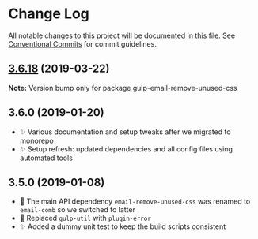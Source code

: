 # Change Log

All notable changes to this project will be documented in this file.
See [Conventional Commits](https://conventionalcommits.org) for commit guidelines.

## [3.6.18](https://gitlab.com/codsen/codsen/compare/gulp-email-remove-unused-css@3.6.13...gulp-email-remove-unused-css@3.6.18) (2019-03-22)

**Note:** Version bump only for package gulp-email-remove-unused-css





## 3.6.0 (2019-01-20)

- ✨ Various documentation and setup tweaks after we migrated to monorepo
- ✨ Setup refresh: updated dependencies and all config files using automated tools

## 3.5.0 (2019-01-08)

- 🔧 The main API dependency `email-remove-unused-css` was renamed to `email-comb` so we switched to latter
- 🔧 Replaced `gulp-util` with `plugin-error`
- ✨ Added a dummy unit test to keep the build scripts consistent
